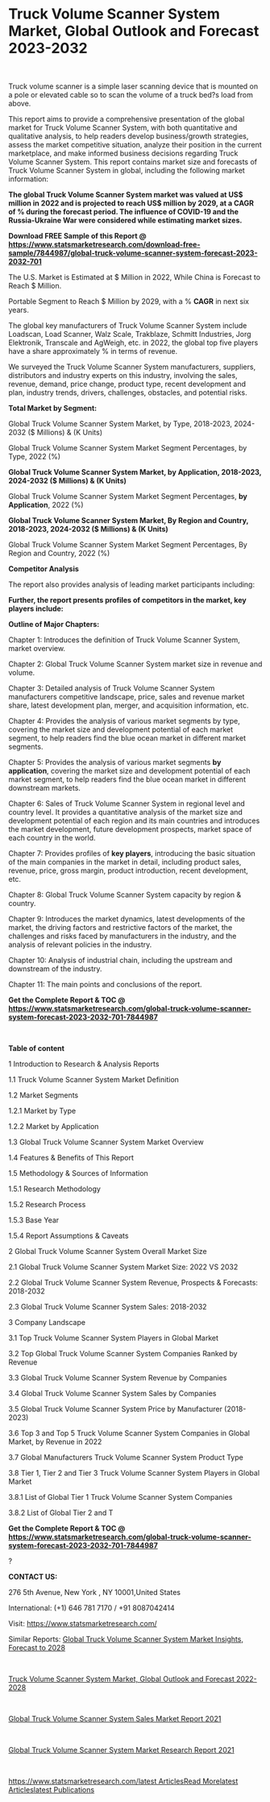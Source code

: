 <h1>Truck Volume Scanner System Market, Global Outlook and Forecast 2023-2032</h1><br/><p>Truck volume scanner is a simple laser scanning device that is mounted on a pole or elevated cable so to scan the volume of a truck bed?s load from above.</p>
 
 
 
 <p>This report aims to provide a comprehensive presentation of the global market for Truck Volume Scanner System, with both quantitative and qualitative analysis, to help readers develop business/growth strategies, assess the market competitive situation, analyze their position in the current marketplace, and make informed business decisions regarding Truck Volume Scanner System. This report contains market size and forecasts of Truck Volume Scanner System in global, including the following market information:</p>
 
 
 
 <p><strong>The global Truck Volume Scanner System market was valued at US$ million in 2022 and is projected to reach US$ million by 2029, at a <strong>CAGR</strong> of % during the forecast period. The influence of COVID-19 and the Russia-Ukraine War were considered while estimating market sizes.</strong></p>
 
 
 
 <p><strong>Download FREE Sample of this Report @ <a href="https://www.statsmarketresearch.com/download-free-sample/7844987/global-truck-volume-scanner-system-forecast-2023-2032-701">https://www.statsmarketresearch.com/download-free-sample/7844987/global-truck-volume-scanner-system-forecast-2023-2032-701</a></strong></p>
 
 
 
 <p>The U.S. Market is Estimated at $ Million in 2022, While China is Forecast to Reach $ Million.</p>
 
 
 
 <p>Portable Segment to Reach $ Million by 2029, with a % <strong>CAGR</strong> in next six years.</p>
 
 
 
 <p>The global key manufacturers of Truck Volume Scanner System include Loadscan, Load Scanner, Walz Scale, Trakblaze, Schmitt Industries, Jorg Elektronik, Transcale and AgWeigh, etc. in 2022, the global top five players have a share approximately % in terms of revenue.</p>
 
 
 
 <p>We surveyed the Truck Volume Scanner System manufacturers, suppliers, distributors and industry experts on this industry, involving the sales, revenue, demand, price change, product type, recent development and plan, industry trends, drivers, challenges, obstacles, and potential risks.</p>
 
 
 
 <p><strong>Total Market by Segment:</strong></p>
 
 
 
 <p>Global Truck Volume Scanner System Market, by Type, 2018-2023, 2024-2032 ($ Millions) & (K Units)</p>
 
 
 
 <p>Global Truck Volume Scanner System Market Segment Percentages, by Type, 2022 (%)</p>
 
 
 
 <p><strong>Global Truck Volume Scanner System Market, <strong>by Application</strong>, 2018-2023, 2024-2032 ($ Millions) & (K Units)</strong></p>
 
 
 
 <p>Global Truck Volume Scanner System Market Segment Percentages, <strong>by Application</strong>, 2022 (%)</p>
 
 
 
 <p><strong>Global Truck Volume Scanner System Market, By Region and Country, 2018-2023, 2024-2032 ($ Millions) & (K Units)</strong></p>
 
 
 
 <p>Global Truck Volume Scanner System Market Segment Percentages, By Region and Country, 2022 (%)</p>
 
 
 
 <p><strong>Competitor Analysis</strong></p>
 
 
 
 <p>The report also provides analysis of leading market participants including:</p>
 
 
 
 <p><strong>Further, the report presents profiles of competitors in the market, <strong>key players</strong> include:</strong></p>
 
 
 
 <p><strong>Outline of Major Chapters:</strong></p>
 
 
 
 <p>Chapter 1: Introduces the definition of Truck Volume Scanner System, market overview.</p>
 
 
 
 <p>Chapter 2: Global Truck Volume Scanner System market size in revenue and volume.</p>
 
 
 
 <p>Chapter 3: Detailed analysis of Truck Volume Scanner System manufacturers competitive landscape, price, sales and revenue market share, latest development plan, merger, and acquisition information, etc.</p>
 
 
 
 <p>Chapter 4: Provides the analysis of various market segments by type, covering the market size and development potential of each market segment, to help readers find the blue ocean market in different market segments.</p>
 
 
 
 <p>Chapter 5: Provides the analysis of various market segments <strong>by application</strong>, covering the market size and development potential of each market segment, to help readers find the blue ocean market in different downstream markets.</p>
 
 
 
 <p>Chapter 6: Sales of Truck Volume Scanner System in regional level and country level. It provides a quantitative analysis of the market size and development potential of each region and its main countries and introduces the market development, future development prospects, market space of each country in the world.</p>
 
 
 
 <p>Chapter 7: Provides profiles of <strong>key players</strong>, introducing the basic situation of the main companies in the market in detail, including product sales, revenue, price, gross margin, product introduction, recent development, etc.</p>
 
 
 
 <p>Chapter 8: Global Truck Volume Scanner System capacity by region & country.</p>
 
 
 
 <p>Chapter 9: Introduces the market dynamics, latest developments of the market, the driving factors and restrictive factors of the market, the challenges and risks faced by manufacturers in the industry, and the analysis of relevant policies in the industry.</p>
 
 
 
 <p>Chapter 10: Analysis of industrial chain, including the upstream and downstream of the industry.</p>
 
 
 
 <p>Chapter 11: The main points and conclusions of the report.</p>
 
 
 
 <div><b>Get the Complete Report & TOC @ <a href="https://www.statsmarketresearch.com/global-truck-volume-scanner-system-forecast-2023-2032-701-7844987">https://www.statsmarketresearch.com/global-truck-volume-scanner-system-forecast-2023-2032-701-7844987</a></b></div>
 
 
 
 <p><br />
 
 <b>Table of content</b></p>
 
 
 
 <p>1 Introduction to Research & Analysis Reports<br />
 
 1.1 Truck Volume Scanner System Market Definition<br />
 
 1.2 Market Segments<br />
 
 1.2.1 Market by Type<br />
 
 1.2.2 Market by Application<br />
 
 1.3 Global Truck Volume Scanner System Market Overview<br />
 
 1.4 Features & Benefits of This Report<br />
 
 1.5 Methodology & Sources of Information<br />
 
 1.5.1 Research Methodology<br />
 
 1.5.2 Research Process<br />
 
 1.5.3 Base Year<br />
 
 1.5.4 Report Assumptions & Caveats<br />
 
 2 Global Truck Volume Scanner System Overall Market Size<br />
 
 2.1 Global Truck Volume Scanner System Market Size: 2022 VS 2032<br />
 
 2.2 Global Truck Volume Scanner System Revenue, Prospects & Forecasts: 2018-2032<br />
 
 2.3 Global Truck Volume Scanner System Sales: 2018-2032<br />
 
 3 Company Landscape<br />
 
 3.1 Top Truck Volume Scanner System Players in Global Market<br />
 
 3.2 Top Global Truck Volume Scanner System Companies Ranked by Revenue<br />
 
 3.3 Global Truck Volume Scanner System Revenue by Companies<br />
 
 3.4 Global Truck Volume Scanner System Sales by Companies<br />
 
 3.5 Global Truck Volume Scanner System Price by Manufacturer (2018-2023)<br />
 
 3.6 Top 3 and Top 5 Truck Volume Scanner System Companies in Global Market, by Revenue in 2022<br />
 
 3.7 Global Manufacturers Truck Volume Scanner System Product Type<br />
 
 3.8 Tier 1, Tier 2 and Tier 3 Truck Volume Scanner System Players in Global Market<br />
 
 3.8.1 List of Global Tier 1 Truck Volume Scanner System Companies<br />
 
 3.8.2 List of Global Tier 2 and T</p>
 
 
 
 <div><b>Get the Complete Report & TOC @ <a href="https://www.statsmarketresearch.com/global-truck-volume-scanner-system-forecast-2023-2032-701-7844987">https://www.statsmarketresearch.com/global-truck-volume-scanner-system-forecast-2023-2032-701-7844987</a></b></div>
 
 
 
 <p>? </p>
 
 
 
 <p><b>CONTACT US:</b><br />
 
 276 5th Avenue, New York , NY 10001,United States<br />
 
 International: (+1) 646 781 7170 / +91 8087042414<br />
 
 Visit: <a href="https://www.statsmarketresearch.com/">https://www.statsmarketresearch.com/</a><br />
 
 Similar Reports: <a href="https://www.statsmarketresearch.com/global-truck-volume-scanner-system-forecast-2023-2032-701-7844987">Global Truck Volume Scanner System Market Insights, Forecast to 2028</a><br />
 
 <br />
 
 <a href="https://www.statsmarketresearch.com/global-truck-volume-scanner-system-forecast-2023-2032-701-7844987">Truck Volume Scanner System Market, Global Outlook and Forecast 2022-2028</a><br />
 
 <br />
 
 <a href="https://www.statsmarketresearch.com/global-truck-volume-scanner-system-forecast-2023-2032-701-7844987">Global Truck Volume Scanner System Sales Market Report 2021</a><br />
 
 <br />
 
 <a href="https://www.statsmarketresearch.com/global-truck-volume-scanner-system-forecast-2023-2032-701-7844987">Global Truck Volume Scanner System Market Research Report 2021</a><br />
 
 <br />
 
 <a href="https://gyeongbokgung.com">https://www.statsmarketresearch.com/</a><a href="https://hallyeomaritime.com">latest Articles</a><a href="https://jingwansa.com">Read More</a><a href="https://nguoiviet.jp/">latest Articles</a><a href="https://www.intelmarketresearch.com/">latest Publications</a></p>